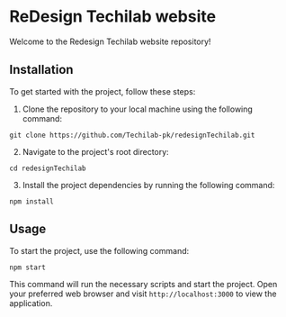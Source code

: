 # ReDesign Techilab website

Welcome to the  Redesign Techilab website repository! 

## Installation

To get started with the project, follow these steps:

1. Clone the repository to your local machine using the following command:

```git clone https://github.com/Techilab-pk/redesignTechilab.git```

2. Navigate to the project's root directory:

```cd redesignTechilab```

3. Install the project dependencies by running the following command:

```npm install```

## Usage

To start the project, use the following command:

```npm start```

This command will run the necessary scripts and start the project. Open your preferred web browser and visit `http://localhost:3000` to view the application.



